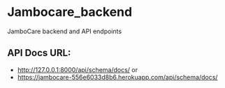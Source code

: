 # Jambocare_backend
JamboCare backend and API endpoints

## API Docs URL:
- http://127.0.0.1:8000/api/schema/docs/
 or
- https://jambocare-556e6033d8b6.herokuapp.com/api/schema/docs/
